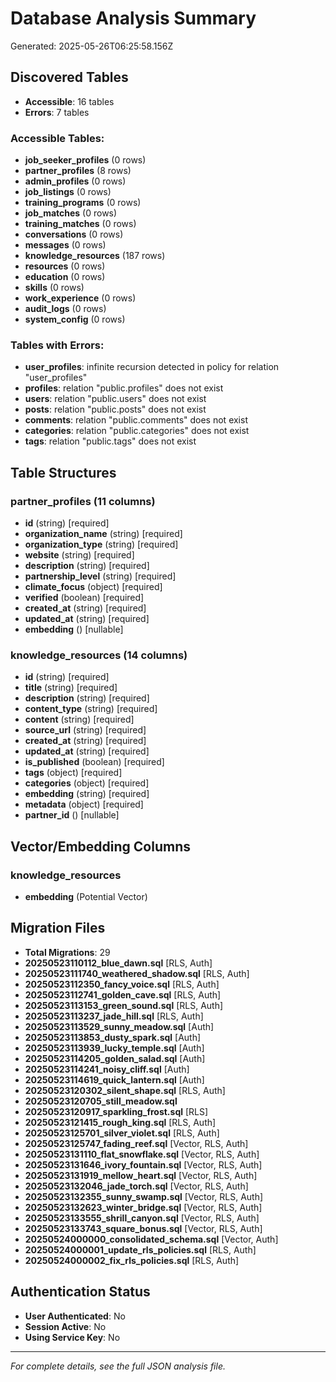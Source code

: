 # Database Analysis Summary

Generated: 2025-05-26T06:25:58.156Z

## Discovered Tables
- **Accessible**: 16 tables
- **Errors**: 7 tables

### Accessible Tables:
- **job_seeker_profiles** (0 rows)
- **partner_profiles** (8 rows)
- **admin_profiles** (0 rows)
- **job_listings** (0 rows)
- **training_programs** (0 rows)
- **job_matches** (0 rows)
- **training_matches** (0 rows)
- **conversations** (0 rows)
- **messages** (0 rows)
- **knowledge_resources** (187 rows)
- **resources** (0 rows)
- **education** (0 rows)
- **skills** (0 rows)
- **work_experience** (0 rows)
- **audit_logs** (0 rows)
- **system_config** (0 rows)

### Tables with Errors:
- **user_profiles**: infinite recursion detected in policy for relation "user_profiles"
- **profiles**: relation "public.profiles" does not exist
- **users**: relation "public.users" does not exist
- **posts**: relation "public.posts" does not exist
- **comments**: relation "public.comments" does not exist
- **categories**: relation "public.categories" does not exist
- **tags**: relation "public.tags" does not exist

## Table Structures
### partner_profiles (11 columns)
  - **id** (string) [required]
  - **organization_name** (string) [required]
  - **organization_type** (string) [required]
  - **website** (string) [required]
  - **description** (string) [required]
  - **partnership_level** (string) [required]
  - **climate_focus** (object) [required]
  - **verified** (boolean) [required]
  - **created_at** (string) [required]
  - **updated_at** (string) [required]
  - **embedding** () [nullable]

### knowledge_resources (14 columns)
  - **id** (string) [required]
  - **title** (string) [required]
  - **description** (string) [required]
  - **content_type** (string) [required]
  - **content** (string) [required]
  - **source_url** (string) [required]
  - **created_at** (string) [required]
  - **updated_at** (string) [required]
  - **is_published** (boolean) [required]
  - **tags** (object) [required]
  - **categories** (object) [required]
  - **embedding** (string) [required]
  - **metadata** (object) [required]
  - **partner_id** () [nullable]

## Vector/Embedding Columns
### knowledge_resources
- **embedding** (Potential Vector)

## Migration Files
- **Total Migrations**: 29
- **20250523110112_blue_dawn.sql** [RLS, Auth]
- **20250523111740_weathered_shadow.sql** [RLS, Auth]
- **20250523112350_fancy_voice.sql** [RLS, Auth]
- **20250523112741_golden_cave.sql** [RLS, Auth]
- **20250523113153_green_sound.sql** [RLS, Auth]
- **20250523113237_jade_hill.sql** [RLS, Auth]
- **20250523113529_sunny_meadow.sql** [Auth]
- **20250523113853_dusty_spark.sql** [Auth]
- **20250523113939_lucky_temple.sql** [Auth]
- **20250523114205_golden_salad.sql** [Auth]
- **20250523114241_noisy_cliff.sql** [Auth]
- **20250523114619_quick_lantern.sql** [Auth]
- **20250523120302_silent_shape.sql** [RLS, Auth]
- **20250523120705_still_meadow.sql** 
- **20250523120917_sparkling_frost.sql** [RLS]
- **20250523121415_rough_king.sql** [RLS, Auth]
- **20250523125701_silver_violet.sql** [RLS, Auth]
- **20250523125747_fading_reef.sql** [Vector, RLS, Auth]
- **20250523131110_flat_snowflake.sql** [Vector, RLS, Auth]
- **20250523131646_ivory_fountain.sql** [Vector, RLS, Auth]
- **20250523131919_mellow_heart.sql** [Vector, RLS, Auth]
- **20250523132046_jade_torch.sql** [Vector, RLS, Auth]
- **20250523132355_sunny_swamp.sql** [Vector, RLS, Auth]
- **20250523132623_winter_bridge.sql** [Vector, RLS, Auth]
- **20250523133555_shrill_canyon.sql** [Vector, RLS, Auth]
- **20250523133743_square_bonus.sql** [Vector, RLS, Auth]
- **20250524000000_consolidated_schema.sql** [Vector, Auth]
- **20250524000001_update_rls_policies.sql** [RLS, Auth]
- **20250524000002_fix_rls_policies.sql** [RLS, Auth]

## Authentication Status
- **User Authenticated**: No
- **Session Active**: No
- **Using Service Key**: No

---
*For complete details, see the full JSON analysis file.*